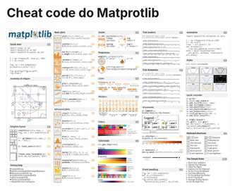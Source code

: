 # Cheat code do Matprotlib

![Funções básicas](https://github.com/ML-Passionate/Python-Libs-Public/blob/main/images/Matlibpro.jpg)

